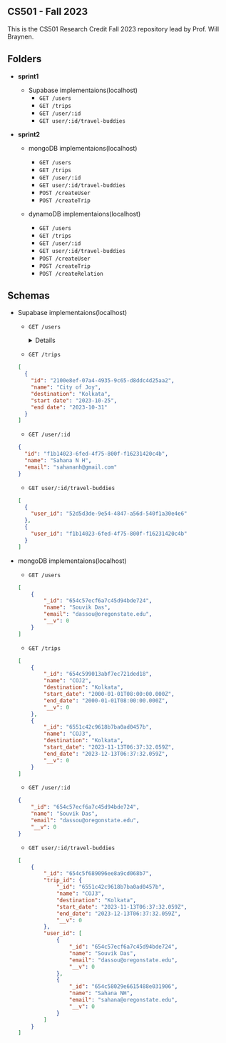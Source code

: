 ## CS501 - Fall 2023

This is the CS501 Research Credit Fall 2023 repository lead by Prof. Will Braynen. 

## Folders

- **sprint1** 
	- Supabase implementaions(localhost) 
		- `GET /users`
		- `GET /trips`
		- `GET /user/:id`
		- `GET user/:id/travel-buddies`

- **sprint2** 
	- mongoDB implementaions(localhost)
		- `GET /users` 
		- `GET /trips`
		- `GET /user/:id`
		- `GET user/:id/travel-buddies`
		- `POST /createUser` 
		- `POST /createTrip`
	
	- dynamoDB implementaions(localhost)
		- `GET /users` 
		- `GET /trips`
		- `GET /user/:id`
		- `GET user/:id/travel-buddies`
		- `POST /createUser` 
		- `POST /createTrip`
		- `POST /createRelation`

## Schemas

- Supabase implementaions(localhost)

	- `GET /users`
		<details>
			
		```json
		[
		  {
		    "id": "52d5d3de-9e54-4847-a56d-540f1a30e4e6",
		    "name": "Souvik Das",
		    "email": "dassou@oregonstate.edu"
		  },
		  {
		    "id": "f1b14023-6fed-4f75-800f-f16231420c4b",
		    "name": "Sahana N H",
		    "email": "sahananh@gmail.com"
		  }
		]
		```
		</details>
	
	- `GET /trips`
	```json
	[
	  {
	    "id": "2100e8ef-07a4-4935-9c65-d8ddc4d25aa2",
	    "name": "City of Joy",
	    "destination": "Kolkata",
	    "start date": "2023-10-25",
	    "end date": "2023-10-31"
	  }
	]
	```
	- `GET /user/:id`
	```json
	{
	  "id": "f1b14023-6fed-4f75-800f-f16231420c4b",
	  "name": "Sahana N H",
	  "email": "sahananh@gmail.com"
	}
	```
	- `GET user/:id/travel-buddies`
	```json
	[
	  {
	    "user_id": "52d5d3de-9e54-4847-a56d-540f1a30e4e6"
	  },
	  {
	    "user_id": "f1b14023-6fed-4f75-800f-f16231420c4b"
	  }
	]
	```

- mongoDB implementaions(localhost)

	- `GET /users`
	```json
	[
	    {
	        "_id": "654c57ecf6a7c45d94bde724",
	        "name": "Souvik Das",
	        "email": "dassou@oregonstate.edu",
	        "__v": 0
	    }
	]
	```
	- `GET /trips`
	```json
	[
	    {
	        "_id": "654c599013abf7ec721ded18",
	        "name": "COJ2",
	        "destination": "Kolkata",
	        "start_date": "2000-01-01T08:00:00.000Z",
	        "end_date": "2000-01-01T08:00:00.000Z",
	        "__v": 0
	    },
	    {
	        "_id": "6551c42c9618b7ba0ad0457b",
	        "name": "COJ3",
	        "destination": "Kolkata",
	        "start_date": "2023-11-13T06:37:32.059Z",
	        "end_date": "2023-12-13T06:37:32.059Z",
	        "__v": 0
	    }
	]
	```
	- `GET /user/:id`
	```json
	{
	    "_id": "654c57ecf6a7c45d94bde724",
	    "name": "Souvik Das",
	    "email": "dassou@oregonstate.edu",
	    "__v": 0
	}
	```
	- `GET user/:id/travel-buddies`
	```json
	[
	    {
	        "_id": "654c5f689096ee8a9cd068b7",
	        "trip_id": {
	            "_id": "6551c42c9618b7ba0ad0457b",
	            "name": "COJ3",
	            "destination": "Kolkata",
	            "start_date": "2023-11-13T06:37:32.059Z",
	            "end_date": "2023-12-13T06:37:32.059Z",
	            "__v": 0
	        },
	        "user_id": [
	            {
	                "_id": "654c57ecf6a7c45d94bde724",
	                "name": "Souvik Das",
	                "email": "dassou@oregonstate.edu",
	                "__v": 0
	            },
	            {
	                "_id": "654c58029e6615488e031906",
	                "name": "Sahana NH",
	                "email": "sahana@oregonstate.edu",
	                "__v": 0
	            }
	        ]
	    }
	]
	``` 